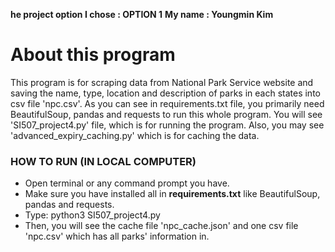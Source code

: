 **he project option I chose : OPTION 1**
**My name : Youngmin Kim**


# About this program
This program is for scraping data from National Park Service website and saving the name, type, location and description of parks in each states into csv file 'npc.csv'. As you can see in requirements.txt file, you primarily need BeautifulSoup, pandas and requests to run this whole program.
You will see 'SI507_project4.py' file, which is for running the program. Also, you may see 'advanced_expiry_caching.py' which is for caching the data.


### HOW TO RUN (IN LOCAL COMPUTER)
* Open terminal or any command prompt you have.
* Make sure you have installed all in **requirements.txt** like BeautifulSoup, pandas and requests.
* Type: python3 SI507_project4.py
* Then, you will see the cache file 'npc_cache.json' and one csv file 'npc.csv' which has all parks' information in. 